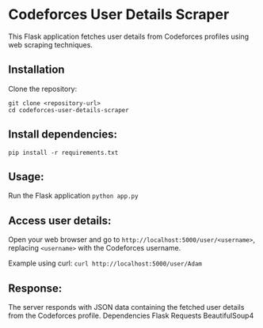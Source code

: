 # Codeforces User Details Scraper

This Flask application fetches user details from Codeforces profiles using web scraping techniques.

## Installation

Clone the repository:
   ```
   git clone <repository-url>
   cd codeforces-user-details-scraper
```
   
## Install dependencies:
```pip install -r requirements.txt```

## Usage: 
Run the Flask application
```python app.py```


## Access user details: 
Open your web browser and go to ```http://localhost:5000/user/<username>```, replacing ```<username>``` with the Codeforces username.

Example using curl:
```curl http://localhost:5000/user/Adam```


## Response: 
The server responds with JSON data containing the fetched user details from the Codeforces profile.
Dependencies
Flask
Requests
BeautifulSoup4
